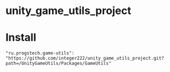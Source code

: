 # unity_game_utils_project

# Install
```
"ru.progstech.game-utils": "https://github.com/integer222/unity_game_utils_project.git?path=/UnityGameUtils/Packages/GameUtils"
```
